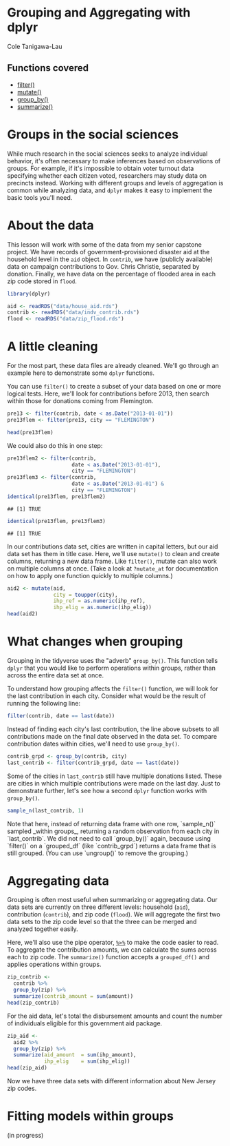 # Grouping and Aggregating with dplyr
Cole Tanigawa-Lau  



## Functions covered

  + [filter()](https://www.rdocumentation.org/packages/dplyr/versions/0.7.3/topics/filter)
  + [mutate()](https://www.rdocumentation.org/packages/dplyr/versions/0.7.3/topics/mutate)
  + [group_by()](https://www.rdocumentation.org/packages/dplyr/versions/0.7.3/topics/group_by)
  + [summarize()](https://www.rdocumentation.org/packages/dplyr/versions/0.7.3/topics/summarise)

# Groups in the social sciences
While much research in the social sciences seeks to analyze individual behavior, it's often necessary to make inferences based on observations of groups. For example, if it's impossible to obtain voter turnout data specifying whether each citizen voted, researchers may study data on precincts instead. Working with different groups and levels of aggregation is common while analyzing data, and `dplyr` makes it easy to implement the basic tools you'll need.


# About the data
This lesson will work with some of the data from my senior capstone project. We have records of government-provisioned disaster aid at the household level in the `aid` object. In `contrib`, we have (publicly available) data on campaign contributions to Gov. Chris Christie, separated by donation. Finally, we have data on the percentage of flooded area in each zip code stored in `flood`.

```r
library(dplyr)

aid <- readRDS("data/house_aid.rds")
contrib <- readRDS("data/indv_contrib.rds")
flood <- readRDS("data/zip_flood.rds")
```

# A little cleaning
For the most part, these data files are already cleaned. We'll go through an example here to demonstrate some `dplyr` functions.
 <!-- (or [tibble](http://tibble.tidyverse.org)) -->
You can use `filter()` to create a subset of your data based on one or more logical tests. Here, we'll look for contributions before 2013, then search within those for donations coming from Flemington.

```r
pre13 <- filter(contrib, date < as.Date("2013-01-01"))
pre13flem <- filter(pre13, city == "FLEMINGTON")

head(pre13flem)
```

<div data-pagedtable="false">
  <script data-pagedtable-source type="application/json">
{"columns":[{"label":["id"],"name":[1],"type":["int"],"align":["right"]},{"label":["name"],"name":[2],"type":["fctr"],"align":["left"]},{"label":["amount"],"name":[3],"type":["dbl"],"align":["right"]},{"label":["date"],"name":[4],"type":["date"],"align":["right"]},{"label":["city"],"name":[5],"type":["fctr"],"align":["left"]},{"label":["zip"],"name":[6],"type":["chr"],"align":["left"]}],"data":[{"1":"5861012","2":"HAMILTON, WALTER","3":"3400","4":"2009-02-27","5":"FLEMINGTON","6":"08822"},{"1":"4002170","2":"KARROW, MARCIA A","3":"2400","4":"2009-09-21","5":"FLEMINGTON","6":"08822"},{"1":"7234182","2":"CONNOR, SCOTT C","3":"2000","4":"2009-09-07","5":"FLEMINGTON","6":"08822"},{"1":"7234401","2":"FACCHINA, ROBERT","3":"1000","4":"2009-09-22","5":"FLEMINGTON","6":"08822"},{"1":"4002170","2":"KARROW, MARCIA A","3":"1000","4":"2009-07-14","5":"FLEMINGTON","6":"08822"},{"1":"7234545","2":"MAZZAGETTI, DOMINICK","3":"500","4":"2009-10-05","5":"FLEMINGTON","6":"08822"}],"options":{"columns":{"min":{},"max":[10]},"rows":{"min":[10],"max":[10]},"pages":{}}}
  </script>
</div>
We could also do this in one step:

```r
pre13flem2 <- filter(contrib, 
                     date < as.Date("2013-01-01"),
                     city == "FLEMINGTON")
pre13flem3 <- filter(contrib, 
                     date < as.Date("2013-01-01") &
                     city == "FLEMINGTON")
identical(pre13flem, pre13flem2)
```

```
## [1] TRUE
```

```r
identical(pre13flem, pre13flem3)
```

```
## [1] TRUE
```

In our contributions data set, cities are written in capital letters, but our aid data set has them in title case. Here, we'll use `mutate()` to clean and create columns, returning a new data frame. Like `filter()`, mutate can also work on multiple columns at once. (Take a look at `?mutate_at` for documentation on how to apply one function quickly to multiple columns.)


```r
aid2 <- mutate(aid,
               city = toupper(city),
               ihp_ref = as.numeric(ihp_ref),
               ihp_elig = as.numeric(ihp_elig))
head(aid2)
```

<div data-pagedtable="false">
  <script data-pagedtable-source type="application/json">
{"columns":[{"label":["state_id"],"name":[1],"type":["chr"],"align":["left"]},{"label":["city"],"name":[2],"type":["chr"],"align":["left"]},{"label":["county"],"name":[3],"type":["chr"],"align":["left"]},{"label":["zip"],"name":[4],"type":["chr"],"align":["left"]},{"label":["ihp_ref"],"name":[5],"type":["dbl"],"align":["right"]},{"label":["ihp_elig"],"name":[6],"type":["dbl"],"align":["right"]},{"label":["ihp_amount"],"name":[7],"type":["dbl"],"align":["right"]}],"data":[{"1":"NJ","2":"ATLANTIC","3":"ABSECON","4":"08201","5":"2","6":"1","7":"0.0"},{"1":"NJ","2":"ATLANTIC","3":"ABSECON","4":"08201","5":"2","6":"1","7":"0.0"},{"1":"NJ","2":"ATLANTIC","3":"ABSECON","4":"08201","5":"2","6":"2","7":"12514.3"},{"1":"NJ","2":"ATLANTIC","3":"ABSECON","4":"08201","5":"2","6":"1","7":"0.0"},{"1":"NJ","2":"ATLANTIC","3":"ABSECON","4":"08201","5":"2","6":"1","7":"0.0"},{"1":"NJ","2":"ATLANTIC","3":"ABSECON","4":"08201","5":"1","6":"1","7":"0.0"}],"options":{"columns":{"min":{},"max":[10]},"rows":{"min":[10],"max":[10]},"pages":{}}}
  </script>
</div>

# What changes when grouping
Grouping in the tidyverse uses the "adverb" `group_by()`. This function tells `dplyr` that you would like to perform operations within groups, rather than across the entire data set at once. 

To understand how grouping affects the `filter()` function, we will look for the last contribution in each city. Consider what would be the result of running the following line:

```r
filter(contrib, date == last(date))
```
Instead of finding each city's last contribution, the line above subsets to all contributions made on the final date observed in the data set. To compare contribution dates within cities, we'll need to use `group_by()`.

```r
contrib_grpd <- group_by(contrib, city)
last_contrib <- filter(contrib_grpd, date == last(date))
```
Some of the cities in `last_contrib` still have multiple donations listed. These are cities in which multiple contributions were made on the last day. Just to demonstrate further, let's see how a second `dplyr` function works with `group_by()`.


```r
sample_n(last_contrib, 1)
```

<div data-pagedtable="false">
  <script data-pagedtable-source type="application/json">
{"columns":[{"label":["id"],"name":[1],"type":["int"],"align":["right"]},{"label":["name"],"name":[2],"type":["fctr"],"align":["left"]},{"label":["amount"],"name":[3],"type":["dbl"],"align":["right"]},{"label":["date"],"name":[4],"type":["date"],"align":["right"]},{"label":["city"],"name":[5],"type":["fctr"],"align":["left"]},{"label":["zip"],"name":[6],"type":["chr"],"align":["left"]}],"data":[{"1":"15932902","2":"SALEMI, GIANCARLO","3":"3000.00","4":"2013-06-27","5":"ABERDEEN","6":"07747"},{"1":"13578941","2":"FIORE, KAY B","3":"35.00","4":"2013-07-31","5":"ABSECON","6":"08201"},{"1":"4025808","2":"MALLETT JR, RUSSELL B","3":"50.00","4":"2009-09-17","5":"ALLAMUCHY","6":"07820"},{"1":"15044714","2":"PASCH, DAVID","3":"25.00","4":"2013-10-16","5":"ALLENDALE","6":"07401"},{"1":"7233573","2":"DENGROVE, ROBERT S","3":"150.00","4":"2009-09-01","5":"ALLENHURST","6":"07711"},{"1":"13579450","2":"DEMAURO, NICHOLAS P","3":"300.00","4":"2013-08-09","5":"ALLENTOWN","6":"08501"},{"1":"4000078","2":"WESHNAK, BARRY","3":"300.00","4":"2009-09-16","5":"ALLENWOOD","6":"08720"},{"1":"4435616","2":"CONWAY III, GEORGE T","3":"50.00","4":"2013-03-28","5":"ALPINE","6":"07620"},{"1":"13578912","2":"RITTIE, JASON","3":"250.00","4":"2013-07-30","5":"ANDOVER","6":"07821"},{"1":"4039714","2":"MILITA, MARTIN","3":"1000.00","4":"2013-06-03","5":"ANNANDALE","6":"08801"},{"1":"15256121","2":"VISCIONE, ALBERT C","3":"20.00","4":"2013-11-08","5":"ASBURY","6":"08802"},{"1":"15256001","2":"HARRISON, RUTHANNE","3":"50.00","4":"2013-11-05","5":"ASBURY PARK","6":"07712"},{"1":"13514104","2":"REGIS, JON","3":"500.00","4":"2013-06-03","5":"ATLANTIC CITY","6":"08401"},{"1":"4035755","2":"VENDITTI, ANTHONY","3":"1000.00","4":"2013-07-09","5":"ATLANTIC HIGHLANDS","6":"07716"},{"1":"185924","2":"TAYLOR, ERIC","3":"100.00","4":"2009-08-05","5":"AUDUBON","6":"08106"},{"1":"4951803","2":"CELLUCCI, JOHN R","3":"250.00","4":"2013-03-04","5":"AVALON","6":"08202"},{"1":"7235215","2":"PATEL, JIGAR J","3":"250.00","4":"2009-09-23","5":"AVENEL","6":"07001"},{"1":"2027617","2":"STRATTON, WILLIAM","3":"1000.00","4":"2013-01-15","5":"AVON BY THE SEA","6":"07717"},{"1":"3762990","2":"GOWEN, WILLIAM","3":"5.00","4":"2013-06-17","5":"BARNEGAT","6":"08005"},{"1":"13579255","2":"WORKMAN, LESLIE","3":"25.00","4":"2013-08-29","5":"BASKING RIDGE","6":"07920"},{"1":"4006950","2":"SHIVERS, MITCHELL","3":"500.00","4":"2013-11-05","5":"BAY HEAD","6":"08742"},{"1":"15256036","2":"HOSSAIN, MIR","3":"5.00","4":"2013-11-15","5":"BAYONNE","6":"07002"},{"1":"13512303","2":"HESS SR, ERIC W","3":"5.00","4":"2012-12-19","5":"BAYVILLE","6":"08721"},{"1":"7233742","2":"ARMELLINO, MICHAEL R","3":"3800.00","4":"2013-05-02","5":"BEACH HAVEN","6":"08008"},{"1":"7234621","2":"MANCINI, JOSEPH H","3":"3400.00","4":"2009-09-22","5":"BEACH HAVEN TERRACE","6":"08008"},{"1":"15044717","2":"TROUT, JOANNE","3":"50.00","4":"2013-10-16","5":"BEDMINSTER","6":"07921"},{"1":"13579471","2":"GOSS, MICHAEL T","3":"50.00","4":"2013-08-19","5":"BELFORD","6":"07718"},{"1":"13578772","2":"EGNER, WILLIAM","3":"100.00","4":"2013-07-25","5":"BELLE MEAD","6":"08502"},{"1":"13513879","2":"PARRILLO, MICHAEL A","3":"10.00","4":"2013-05-09","5":"BELLEVILLE","6":"07109"},{"1":"2459383","2":"HENSLEY, JOHN","3":"50.00","4":"2013-07-24","5":"BELMAR","6":"07719"},{"1":"7209573","2":"NAPOLITANI, LAUREL","3":"100.00","4":"2009-03-16","5":"BELVIDERE","6":"07823"},{"1":"7233677","2":"KELLOGG, CHARLES K","3":"3400.00","4":"2009-09-16","5":"BEMINSTER","6":"07921"},{"1":"1076137","2":"ROCHE, JOHN","3":"3.00","4":"2013-02-12","5":"BERGENFIELD","6":"07621"},{"1":"13512295","2":"BUTTELMANN, HENRY","3":"1.00","4":"2013-02-05","5":"BERKELEY HEIGHTS","6":"07922"},{"1":"7210161","2":"ARRINGTON, CLAUDIO E","3":"50.00","4":"2013-05-16","5":"BERLIN","6":"08009"},{"1":"4002838","2":"WEST, ANN W","3":"500.00","4":"2013-04-18","5":"BERNARDSVILLE","6":"07924"},{"1":"939128","2":"KELLY, THOMAS A","3":"20.00","4":"2013-05-06","5":"BLAIRSTOWN","6":"07825"},{"1":"7234789","2":"GABURO JR, ALFRED J","3":"3800.00","4":"2013-07-09","5":"BLAWENBURG","6":"08504"},{"1":"13579486","2":"NIOSI, PHIL","3":"50.00","4":"2013-08-23","5":"BLOOMFIELD","6":"07003"},{"1":"7234527","2":"DUHAIME, DEBRA L","3":"50.00","4":"2009-08-21","5":"BLOOMINGDALE","6":"07403"},{"1":"7210135","2":"CONROY, ELIZABETH A","3":"250.00","4":"2009-03-04","5":"BLOOMSBURY","6":"08804"},{"1":"3989196","2":"FEDE, ANDREW T","3":"55.00","4":"2009-07-20","5":"BOGOTA","6":"07603"},{"1":"13579476","2":"HELFER, CASSANDRA B","3":"50.00","4":"2013-08-17","5":"BOONTON","6":"07005"},{"1":"4012401","2":"KIDA, KENNETH E","3":"350.00","4":"2009-07-09","5":"BOONTON TOWNSHIP","6":"07005"},{"1":"15256060","2":"CUBELLI MD, KENNETH","3":"380.00","4":"2013-11-13","5":"BOONTON TWP","6":"07005"},{"1":"13579119","2":"BUCKOUSIS, JOHN E","3":"20.00","4":"2013-09-06","5":"BORDENTOWN","6":"08505"},{"1":"7233006","2":"BURKE, LISA A","3":"150.00","4":"2009-09-01","5":"BOUND BROOK","6":"08805"},{"1":"3995534","2":"MICHALIK, JOSEPH A","3":"100.00","4":"2013-08-27","5":"BRADLEY BEACH","6":"07720"},{"1":"3570082","2":"DWYER, JIM","3":"35.00","4":"2013-09-18","5":"BRANCHBURG","6":"08876"},{"1":"6385028","2":"FOUNTAIN, LINDA E","3":"500.00","4":"2009-10-02","5":"BRANCHVILLE","6":"07826"},{"1":"3991589","2":"NOWAK, KATHLEEN","3":"10.00","4":"2013-10-08","5":"BRICK","6":"08724"},{"1":"3983920","2":"SEABROOK, JAMES M","3":"2000.00","4":"2013-01-17","5":"BRIDGETON","6":"08302"},{"1":"2413713","2":"RYAN, ROBERT S","3":"20.00","4":"2013-03-01","5":"BRIDGEWATER","6":"08807"},{"1":"13578855","2":"ANDRIEU, KATHIE","3":"50.00","4":"2013-07-23","5":"BRIELLE","6":"08730"},{"1":"7235103","2":"AGASAR, RONALD J","3":"10.00","4":"2013-05-22","5":"BRIGANTINE","6":"08203"},{"1":"7233495","2":"FAIRCHILD, SAMUEL","3":"35.00","4":"2013-04-03","5":"BROOKSIDE","6":"07926"},{"1":"15256120","2":"JACKSON, ERNEST J","3":"25.00","4":"2013-11-08","5":"BROWNS MILLS","6":"08015"},{"1":"3992475","2":"CARUSO, VINCENT F","3":"100.00","4":"2013-06-30","5":"BUDD LAKE","6":"07828"},{"1":"3976022","2":"BAKER, ROSALIE M","3":"100.00","4":"2013-01-17","5":"BUENA","6":"08310"},{"1":"738727","2":"HAINES, ROBERT","3":"100.00","4":"2013-09-26","5":"BURLINGTON","6":"08016"},{"1":"15256045","2":"WALZER, MEGAN","3":"50.00","4":"2013-11-15","5":"BUTLER","6":"07405"},{"1":"13578919","2":"BUTLER, DEBORAH W","3":"82.00","4":"2013-07-30","5":"BYRAM TOWNSHIP","6":"07821"},{"1":"13578849","2":"EIBEN, SUSAN A","3":"50.00","4":"2013-08-31","5":"CALDWELL","6":"07006"},{"1":"1839682","2":"YUEN, PAUL","3":"100.00","4":"2013-07-09","5":"CALIFON","6":"07830"},{"1":"13512747","2":"MOTZ, MARGARET","3":"15.00","4":"2013-04-17","5":"CAPE MAY","6":"08204"},{"1":"3989328","2":"FOSTER, EDWARD G","3":"25.00","4":"2013-05-06","5":"CAPE MAY COURT HOUSE","6":"08210"},{"1":"6057555","2":"MCANDREWS, MARY E","3":"1000.00","4":"2009-09-03","5":"CAPE MAY POINT","6":"08212"},{"1":"4023211","2":"HAFT, LINDA L","3":"5.00","4":"2013-03-18","5":"CARLSTADT","6":"07072"},{"1":"13512305","2":"DTHIEU, THUONG","3":"50.00","4":"2012-12-31","5":"CARTERET","6":"07008"},{"1":"3992748","2":"CUNNIFF, ELLEN D","3":"200.00","4":"2013-01-25","5":"CEDAR GROVE","6":"07009"},{"1":"1084722","2":"GALLAGHER, THOMAS M","3":"3800.00","4":"2013-05-30","5":"CEDAR KNOLLS","6":"07927"},{"1":"13578845","2":"STROBEL, AMELIA A","3":"25.00","4":"2013-07-24","5":"CHATHAM","6":"07928"},{"1":"4024200","2":"MARAZITI JR, JOSEPH J","3":"500.00","4":"2009-04-03","5":"CHATHAM TWP","6":"07928"},{"1":"230098","2":"HUNTER, WILLIAM","3":"5.00","4":"2013-04-11","5":"CHERRY HILL","6":"08002"},{"1":"2283654","2":"MCCORMICK, WILLIAM D","3":"25.00","4":"2013-07-11","5":"CHESTER","6":"07930"},{"1":"15932900","2":"MARAZZO, JO LEILI","3":"1000.00","4":"2013-06-28","5":"CHESTERFIELD","6":"08515"},{"1":"13512758","2":"KAUFFMANN, DEANNA W","3":"10.00","4":"2013-04-29","5":"CINNAMINSON","6":"08077"},{"1":"1014272","2":"DESIMONE, JOHN","3":"10.00","4":"2013-04-11","5":"CLARK","6":"07066"},{"1":"3118740","2":"NAPOLITANO, JOSEPH","3":"500.00","4":"2009-06-24","5":"CLARKSBURG","6":"08510"},{"1":"41024","2":"SNYDER, LINDA","3":"50.00","4":"2009-09-01","5":"CLAYTON","6":"08312"},{"1":"105653","2":"NICHOLSON, JOHN","3":"35.00","4":"2013-09-06","5":"CLEMENTON","6":"08021"},{"1":"413590","2":"MITCHELL, JOHN D","3":"55.00","4":"2013-03-20","5":"CLIFFSIDE PARK","6":"07010"},{"1":"1970726","2":"HAHN, MICHAEL J","3":"2.00","4":"2013-03-18","5":"CLIFTON","6":"07012"},{"1":"13579162","2":"DELACRUZ, MARGARET","3":"50.00","4":"2013-09-05","5":"CLINTON","6":"08809"},{"1":"13579305","2":"KIRSCHNER, DAVID SETH","3":"100.00","4":"2013-09-18","5":"CLOSTER","6":"07624"},{"1":"6445","2":"KELLY, THOMAS","3":"100.00","4":"2013-10-24","5":"COLLINGSWOOD","6":"08108"},{"1":"2299490","2":"GROSS, STEPHEN A","3":"299.00","4":"2009-09-17","5":"COLOGNE","6":"08213"},{"1":"631336","2":"GRAVINO, RONALD","3":"100.00","4":"2013-06-06","5":"COLONIA","6":"07067"},{"1":"58140","2":"HALL, MARK","3":"300.00","4":"2013-04-30","5":"COLTS NECK","6":"07722"},{"1":"7209575","2":"COLLINS, CAROLYN J","3":"50.00","4":"2009-06-30","5":"COLUMBIA","6":"07832"},{"1":"15256086","2":"JENNINGS, WILLIAM S","3":"50.00","4":"2013-11-01","5":"COLUMBUS","6":"08022"},{"1":"7209571","2":"TUSINAC, MICHAEL T","3":"100.00","4":"2009-02-04","5":"CONVENT STATION","6":"07961"},{"1":"7210044","2":"HAAS, CARLI C","3":"100.00","4":"2009-02-06","5":"COOKSTOWN","6":"08511"},{"1":"13512871","2":"LOFGREN, ERIC P","3":"1000.00","4":"2013-03-18","5":"CRANBURY","6":"08512"},{"1":"8360008","2":"VAN SCHOICK, MARGARET","3":"1.00","4":"2013-05-15","5":"CRANFORD","6":"07016"},{"1":"7233401","2":"GOLDENBERG, PAUL G","3":"3000.00","4":"2012-12-26","5":"CREAM RIDGE","6":"08514"},{"1":"15044715","2":"FERRY, DAN","3":"25.00","4":"2013-10-16","5":"CRESSKILL","6":"07626"},{"1":"4010630","2":"WHITESELL, THOMAS R","3":"1000.00","4":"2013-03-04","5":"DELRAN","6":"08075"},{"1":"2428867","2":"CARDINALE, GERALD","3":"1000.00","4":"2012-12-28","5":"DEMAREST","6":"07627"},{"1":"12528772","2":"DEMITRACK, GEORGE","3":"40.00","4":"2013-07-10","5":"DENVILLE","6":"07834"},{"1":"15256041","2":"BRANDES, RAYMOND","3":"150.00","4":"2013-11-15","5":"DOVER","6":"07801"},{"1":"13579102","2":"SANTOS, JULIAN F","3":"100.00","4":"2013-07-16","5":"DUMONT","6":"07628"},{"1":"7296311","2":"TOROK, PAUL W","3":"25.00","4":"2013-04-17","5":"DUNELLEN","6":"08812"},{"1":"15256030","2":"VANLIEW, JOHN","3":"25.00","4":"2013-11-15","5":"EAST BRUNSWICK","6":"08816"},{"1":"10053678","2":"CASALASPI, JOHN","3":"1.00","4":"2013-03-11","5":"EAST HANOVER","6":"07936"},{"1":"3992936","2":"DENECKE, DONALD A","3":"20.00","4":"2013-07-11","5":"EAST ORANGE","6":"07017"},{"1":"13579171","2":"DOUGLAS, JANICE T","3":"100.00","4":"2013-08-30","5":"EAST RUTHERFORD","6":"07073"},{"1":"13579293","2":"LUSTENBERG, ANNA","3":"200.00","4":"2013-09-06","5":"EAST WINDSOR","6":"08512"},{"1":"15044732","2":"PALEZUELA, EDWIN","3":"15.00","4":"2013-10-16","5":"EATONTOWN","6":"07724"},{"1":"13579268","2":"CALANTONE, MICHAEL","3":"50.00","4":"2013-09-06","5":"EDGEWATER","6":"07020"},{"1":"13579064","2":"COLLETTI, JEAN B","3":"10.00","4":"2013-07-10","5":"EDGEWATER PARK","6":"08010"},{"1":"13512830","2":"ANGRISANI, AUDREY","3":"10.00","4":"2013-02-21","5":"EDISON","6":"08820"},{"1":"7233469","2":"LANGKAU, UTE","3":"50.00","4":"2009-09-26","5":"EGG HARBOR TOWNSHIP","6":"08234"},{"1":"13578923","2":"TRAA, RICHARD L","3":"1000.00","4":"2013-07-30","5":"EGG HARBOR TWP","6":"08234"},{"1":"3992281","2":"CHIARELLO, ROBERT V","3":"500.00","4":"2013-02-11","5":"ELIZABETH","6":"07208"},{"1":"13512748","2":"PISANO, FRANK J","3":"5.00","4":"2013-10-14","5":"ELMWOOD PARK","6":"07407"},{"1":"13579050","2":"GLENNON, MICHAEL T","3":"250.00","4":"2013-07-09","5":"EMERSON","6":"07630"},{"1":"13487604","2":"VAN ALSTYNE JOHNSON, JOAN","3":"100.00","4":"2013-09-09","5":"ENGLEWOOD","6":"07631"},{"1":"7235516","2":"ROSENBERG, MICHAEL E","3":"200.00","4":"2013-05-08","5":"ENGLEWOOD CLIFFS","6":"07632"},{"1":"343460","2":"ANDERSON, RUSSELL","3":"100.00","4":"2013-05-08","5":"ENGLISHTOWN","6":"07726"},{"1":"13512369","2":"SCHAEDEL, GARY","3":"500.00","4":"2012-12-19","5":"ESSEX FELLS","6":"07021"},{"1":"13579518","2":"JELLEY, MICHAEL","3":"50.00","4":"2013-08-13","5":"EWING","6":"08638"},{"1":"4212770","2":"ROSE, ROBERT R","3":"35.00","4":"2013-05-06","5":"FAIR HAVEN","6":"07704"},{"1":"13578808","2":"PERLOV, DAN","3":"20.00","4":"2013-07-29","5":"FAIR LAWN","6":"07410"},{"1":"15044725","2":"FAUGHNAN, CHRISTIAN","3":"35.00","4":"2013-10-16","5":"FAIRFIELD","6":"07004"},{"1":"6392633","2":"REMPEL, ANNE T","3":"55.00","4":"2009-07-24","5":"FAIRLAWN","6":"07410"},{"1":"13579055","2":"PASCALE JR, RUSSELL","3":"250.00","4":"2013-07-09","5":"FAIRVIEW","6":"07022"},{"1":"3995485","2":"MENZER, MARION","3":"5.00","4":"2013-03-18","5":"FANWOOD","6":"07023"},{"1":"7235023","2":"PRATHER, EVELYN S","3":"50.00","4":"2013-02-27","5":"FAR HILLS","6":"07931"},{"1":"4024742","2":"JOYCE, LILLIAN","3":"1.00","4":"2013-05-22","5":"FARMINGDALE","6":"07727"},{"1":"13512970","2":"BENKENDORF, WILLIAM C","3":"500.00","4":"2013-04-03","5":"FLANDERS","6":"07836"},{"1":"13579512","2":"KLEINER, MARY A","3":"25.00","4":"2013-08-22","5":"FLEMINGTON","6":"08822"},{"1":"66482","2":"OSTRANDER, PAUL","3":"100.00","4":"2013-04-09","5":"FLORENCE","6":"08518"},{"1":"4609475","2":"REINHARD, MARJORIE","3":"50.00","4":"2013-07-10","5":"FLORHAM PARK","6":"07932"},{"1":"290788","2":"BURKE, RICHARD T","3":"1.00","4":"2012-12-21","5":"FORDS","6":"08863"},{"1":"1249596","2":"ANDERSON, GLADYS","3":"1.00","4":"2013-03-18","5":"FORKED RIVER","6":"08731"},{"1":"7610328","2":"HAWTHORNE, JOSEPHINE","3":"10.00","4":"2013-08-09","5":"FORT LEE","6":"07024"},{"1":"6385294","2":"OROHO, RITA H","3":"150.00","4":"2013-02-13","5":"FRANKLIN","6":"07416"},{"1":"7210089","2":"CONWAY, ARTHUR W","3":"75.00","4":"2013-02-13","5":"FRANKLIN LAKES","6":"07417"},{"1":"107350","2":"LYONS, MICHAEL","3":"175.00","4":"2013-05-22","5":"FRANKLIN PARK","6":"08823"},{"1":"7296348","2":"SIMMONS, JULIUS E","3":"10.00","4":"2009-10-27","5":"FRANKLINVILLE","6":"08322"},{"1":"13512817","2":"ROMANDETTI, JOSEPH","3":"20.00","4":"2013-02-12","5":"FREEHOLD","6":"07728"},{"1":"7234948","2":"LAVOIE, RANDY","3":"25.00","4":"2013-04-26","5":"FRENCHTOWN","6":"08825"},{"1":"13513136","2":"ALBANESE, LISA","3":"450.00","4":"2013-03-15","5":"GALLOWAY","6":"08205"},{"1":"7233782","2":"YASENCHOCK, RONALD A","3":"5.00","4":"2009-08-14","5":"GARFIELD","6":"07026"},{"1":"13514132","2":"ZIEGLER, FRANK W","3":"1000.00","4":"2013-06-05","5":"GIBBSBORO","6":"08026"},{"1":"15044697","2":"DASCANIO, LUIGI","3":"50.00","4":"2013-10-08","5":"GILLETTE","6":"07933"},{"1":"4216174","2":"SLATTERY JR, MICHAEL","3":"1000.00","4":"2013-06-11","5":"GLADSTONE","6":"07934"},{"1":"13579275","2":"KING SAMMONS, CAROLYN","3":"35.00","4":"2013-09-18","5":"GLASSBORO","6":"08028"},{"1":"13579218","2":"FRASSETTO, TERRY R","3":"3800.00","4":"2013-08-27","5":"GLEN GARDNER","6":"08826"},{"1":"15932876","2":"PREBLICK, RAYMOND","3":"500.00","4":"2013-06-30","5":"GLEN RIDGE","6":"07028"},{"1":"15256078","2":"MONK, IAN","3":"100.00","4":"2013-10-24","5":"GLEN ROCK","6":"07452"},{"1":"7210102","2":"WILT, JEFFREY R","3":"100.00","4":"2009-02-28","5":"GLENWOOD","6":"07418"},{"1":"7234324","2":"BAROME, CHRIS","3":"100.00","4":"2009-09-11","5":"GOSHEN","6":"08218"},{"1":"4000283","2":"WALSH, PATRICIA L","3":"1000.00","4":"2013-04-01","5":"GREEN BROOK","6":"08812"},{"1":"13513600","2":"BETLOW, NICHOLAS J","3":"450.00","4":"2013-02-14","5":"GREEN VILLAGE","6":"07935"},{"1":"499323","2":"BURNS, JOSEPH","3":"10.00","4":"2013-04-03","5":"HACKENSACK","6":"07601"},{"1":"13579191","2":"HAPKE, CHRISTINE M","3":"5.00","4":"2013-09-12","5":"HACKETTSTOWN","6":"07840"},{"1":"7235007","2":"SMITH, ERNEST B","3":"100.00","4":"2013-05-14","5":"HADDON HEIGHTS","6":"08035"},{"1":"7209327","2":"SHUSTED JR, THOMAS J","3":"1000.00","4":"2012-12-31","5":"HADDON TOWNSHIP","6":"08108"},{"1":"13579326","2":"GARRA MD, JOHN S","3":"100.00","4":"2013-09-25","5":"HADDONFIELD","6":"08033"},{"1":"7296440","2":"BURK, JOHN P","3":"100.00","4":"2009-10-30","5":"HAINESPORT","6":"08036"},{"1":"3547200","2":"BAER, STEPHANIE","3":"1.00","4":"2013-07-08","5":"HALEDON","6":"07508"},{"1":"7234891","2":"BRACKEN, B JANE","3":"50.00","4":"2009-10-02","5":"HAMBURG","6":"07419"},{"1":"286358","2":"TAYLOR, MARY LOU","3":"50.00","4":"2013-10-24","5":"HAMILTON","6":"08610"},{"1":"13578782","2":"AIDUKAS, NANCY","3":"50.00","4":"2013-07-24","5":"HAMILTON SQ","6":"08690"},{"1":"5747972","2":"GOODWIN, THOMAS G","3":"1000.00","4":"2012-12-31","5":"HAMILTON SQUARE","6":"08690"},{"1":"2889461","2":"FRASER, KATHLEEN","3":"25.00","4":"2013-11-13","5":"HAMMONTON","6":"08037"},{"1":"7209560","2":"FINKE, ROBERT L","3":"100.00","4":"2009-03-16","5":"HAMPTON","6":"08827"},{"1":"3985116","2":"LUCHKIW, MICHAEL G","3":"300.00","4":"2013-07-18","5":"HARRINGTON PARK","6":"07640"},{"1":"15932809","2":"QUINONES, VINCENT J","3":"1000.00","4":"2013-06-30","5":"HARRISON","6":"07029"},{"1":"7234928","2":"MONACO, ROBERT R","3":"50.00","4":"2013-05-28","5":"HARVEY CEDARS","6":"08008"},{"1":"7234025","2":"HECK, ROSE M","3":"5.00","4":"2013-04-18","5":"HASBROUCK HEIGHTS","6":"07604"},{"1":"15932618","2":"LAUZON, H D","3":"3800.00","4":"2013-06-28","5":"HAWORTH","6":"07641"},{"1":"1050378","2":"GOLDBERG, RICHARD S","3":"250.00","4":"2013-03-14","5":"HAWTHORNE","6":"07506"},{"1":"13579335","2":"HSU, CHENG T","3":"30.00","4":"2013-10-02","5":"HAZLET","6":"07730"},{"1":"7210913","2":"SCEUSI, LOUIS S","3":"500.00","4":"2009-08-19","5":"HIBERNIA","6":"07842"},{"1":"7234921","2":"COLUMBRO, FERNANDO","3":"100.00","4":"2009-07-31","5":"HIGH BRIDGE","6":"08829"},{"1":"15255999","2":"SHIU, SAM","3":"50.00","4":"2013-11-05","5":"HIGHLAND PARK","6":"08904"},{"1":"7235649","2":"CARTER, JACQUELINE A","3":"100.00","4":"2009-10-06","5":"HIGHLANDS","6":"07732"},{"1":"15044691","2":"STULTS, CHARLES S","3":"100.00","4":"2013-10-07","5":"HIGHTSTOWN","6":"08520"},{"1":"15044721","2":"ARCURI, SHARI A","3":"15.00","4":"2013-10-16","5":"HILLSBOROUGH","6":"08844"},{"1":"15044748","2":"DEJOSEPH, JONATHAN","3":"275.00","4":"2013-10-08","5":"HILLSDALE","6":"07642"},{"1":"15255994","2":"TAPARI, JUAN","3":"5.00","4":"2013-11-05","5":"HILLSIDE","6":"07205"},{"1":"13512298","2":"KUMMER SR, ROBERT W","3":"1.00","4":"2012-12-18","5":"HO HO KUS","6":"07423"},{"1":"7233046","2":"KOVACS, JOHN M","3":"25.00","4":"2013-04-15","5":"HOBOKEN","6":"07030"},{"1":"3813668","2":"HARRIS, MARY E","3":"15.00","4":"2013-05-23","5":"HOLMDEL","6":"07733"},{"1":"6385103","2":"PETILLO, SYLVIA L","3":"25.00","4":"2009-10-02","5":"HOPATCONG","6":"07843"},{"1":"13579247","2":"GIORDANO JR, WILLIAM P","3":"20.00","4":"2013-08-31","5":"HOPEWELL","6":"08525"},{"1":"13512828","2":"ELIASON, HARRY C","3":"5.00","4":"2013-04-24","5":"HOWELL","6":"07731"},{"1":"13513954","2":"BILLYARD, DOLORES","3":"500.00","4":"2013-06-30","5":"INTERLAKEN","6":"07712"},{"1":"7234458","2":"BIER, JOSEPH","3":"500.00","4":"2009-06-30","5":"IRVINGTON","6":"07111"},{"1":"601847","2":"PATEL, ALPESH","3":"1000.00","4":"2013-05-02","5":"ISELIN","6":"08830"},{"1":"13579038","2":"DEL VENTO, DIANE L","3":"100.00","4":"2013-07-08","5":"ISLAND HEIGHTS","6":"08732"},{"1":"2578478","2":"HOGAN, JOHN P","3":"10.00","4":"2013-03-18","5":"JACKSON","6":"08527"},{"1":"13513887","2":"HOLLOMAN, SCOTT","3":"1.00","4":"2013-05-10","5":"JERSEY CITY","6":"07305"},{"1":"7209984","2":"ARGUINZONI, SAMUEL","3":"35.00","4":"2013-01-16","5":"KEANSBURG","6":"07734"},{"1":"13512824","2":"DZIEREWIANKO, STELLA","3":"2.00","4":"2013-02-12","5":"KEARNY","6":"07032"},{"1":"3467046","2":"MORELLI, FRANK A","3":"175.00","4":"2013-02-20","5":"KENDALL PARK","6":"08824"},{"1":"13579488","2":"LOFORTE, RICHARD","3":"50.00","4":"2013-08-23","5":"KENILWORTH","6":"07033"},{"1":"7235618","2":"SILCOX, LINDA S","3":"100.00","4":"2009-10-07","5":"KENVIL","6":"07847"},{"1":"13514054","2":"PATEL, PRITI N PANDYA","3":"1000.00","4":"2013-05-30","5":"KEYPORT","6":"07735"},{"1":"7234190","2":"GIANTONIO, CLIFFORD J","3":"5.00","4":"2013-04-03","5":"KINNELON","6":"07405"},{"1":"2429247","2":"AYERS, BARBARA","3":"25.00","4":"2013-02-27","5":"LAFAYETTE","6":"07848"},{"1":"664421","2":"GOSS, JOSEPH","3":"35.00","4":"2013-04-03","5":"LAKE HIAWATHA","6":"07034"},{"1":"13579004","2":"CASTRO, SEVERO B","3":"25.00","4":"2013-07-09","5":"LAKE HOPATCONG","6":"07849"},{"1":"13512729","2":"WINKLER, MANASSE","3":"1.00","4":"2013-03-14","5":"LAKEWOOD","6":"08701"},{"1":"2806497","2":"DUGGAN, TIMOTHY P","3":"250.00","4":"2013-08-08","5":"LAMBERTVILLE","6":"08530"},{"1":"3991338","2":"NEMETH, LASZLO","3":"25.00","4":"2013-10-18","5":"LANDING","6":"07850"},{"1":"7233847","2":"BLASCZAK, JOSEPHINE M","3":"1000.00","4":"2009-09-25","5":"LANOKA HARBOR","6":"08734"},{"1":"13579535","2":"FIACCO JR, MICHAEL","3":"5.00","4":"2013-08-15","5":"LAUREL SPRINGS","6":"08021"},{"1":"7235661","2":"FLORIMONT, BARBARA L","3":"35.00","4":"2013-04-15","5":"LAVALLETTE","6":"08735"},{"1":"2110255","2":"MEAGHER, THOMAS","3":"500.00","4":"2013-06-30","5":"LAWRENCE","6":"08648"},{"1":"13579337","2":"ETHINGTON, JENNIFER","3":"50.00","4":"2013-08-13","5":"LAWRENCEVILLE","6":"08648"},{"1":"7209589","2":"LEWIS, SHAROL A","3":"50.00","4":"2013-03-05","5":"LEBANON","6":"08833"},{"1":"7210048","2":"BURD, CATHY","3":"100.00","4":"2009-02-06","5":"LEDGEWOOD","6":"07852"},{"1":"7234346","2":"NELSEN, GAIL F","3":"300.00","4":"2009-09-21","5":"LEONARDO","6":"07737"},{"1":"13512674","2":"LOBO, MARION","3":"3800.00","4":"2012-12-24","5":"LEONIA","6":"07605"},{"1":"7209669","2":"CAPPETTA, ANGELO F","3":"200.00","4":"2009-02-27","5":"LINCOLN PARK","6":"07035"},{"1":"4021244","2":"DUNLAP, ANNE M","3":"25.00","4":"2013-07-08","5":"LINCROFT","6":"07738"},{"1":"3991394","2":"OHALLORAN, BARBARA","3":"5.00","4":"2013-02-06","5":"LINDEN","6":"07036"},{"1":"651996","2":"RIDGWAY, JOHN","3":"35.00","4":"2013-04-18","5":"LINWOOD","6":"08221"},{"1":"7233896","2":"KRRYWDA, NANCY","3":"10.00","4":"2013-08-06","5":"LITTLE EGG HARBOR TWP","6":"08087"},{"1":"13512304","2":"SWISHER, CLIFFORD G","3":"5.00","4":"2012-12-26","5":"LITTLE FALLS","6":"07424"},{"1":"13579032","2":"BORATTO, JOSEPH","3":"50.00","4":"2013-07-30","5":"LITTLE FERRY","6":"07643"},{"1":"656872","2":"KERN, ROBERT","3":"3.00","4":"2013-04-15","5":"LITTLE SILVER","6":"07739"},{"1":"13512302","2":"FALCONE, DOMENIC","3":"20.00","4":"2012-12-18","5":"LIVINGSTON","6":"07039"},{"1":"15932870","2":"BARNATHAN, ALBERT","3":"2000.00","4":"2013-06-30","5":"LOCH ARBOUR","6":"07711"},{"1":"7210129","2":"KOLBER, RICHARD J","3":"100.00","4":"2013-04-03","5":"LOCUST","6":"07760"},{"1":"1630485","2":"MARIE, ANTONIA","3":"1.00","4":"2013-05-30","5":"LODI","6":"07644"},{"1":"15932583","2":"MOELLER, PATRICK S","3":"1000.00","4":"2013-06-24","5":"LONG BEACH","6":"08008"},{"1":"1083882","2":"BRENNAN, JOHN P","3":"10.00","4":"2013-04-29","5":"LONG BEACH TOWNSHIP","6":"08008"},{"1":"13512820","2":"PANAS, CONNIE T","3":"50.00","4":"2013-02-12","5":"LONG BRANCH","6":"07740"},{"1":"13579523","2":"DRAGOS, JEAN","3":"25.00","4":"2013-08-15","5":"LONG VALLEY","6":"07853"},{"1":"13512870","2":"KLINGHOFFER, JAMES","3":"500.00","4":"2013-03-18","5":"LONGPORT","6":"08403"},{"1":"13578935","2":"SCHULTZ, BRIAN G","3":"25.00","4":"2013-07-31","5":"LUMBERTON","6":"08048"},{"1":"13579177","2":"CSEDRIK, MICHAEL J","3":"25.00","4":"2013-09-04","5":"LYNDHURST","6":"07071"},{"1":"8207","2":"WILLIAMS, DAVID","3":"25.00","4":"2013-07-09","5":"MADISON","6":"07940"},{"1":"13512933","2":"DATOR, WILLIAM F","3":"100.00","4":"2013-04-10","5":"MAHWAH","6":"07430"},{"1":"3988445","2":"ANDERSON, ANDREW H","3":"100.00","4":"2013-05-14","5":"MANAHAWKIN","6":"08050"},{"1":"2812319","2":"IANTOSCA, JOSEPH","3":"50.00","4":"2013-07-09","5":"MANALAPAN","6":"07726"},{"1":"13512746","2":"GLENNON, LOUISE","3":"3.00","4":"2013-04-17","5":"MANASQUAN","6":"08736"},{"1":"7209554","2":"STROHM, PETER R","3":"1000.00","4":"2013-07-15","5":"MANTOLOKING","6":"08738"},{"1":"13512297","2":"WARE, HELEN","3":"5.00","4":"2013-04-22","5":"MANTUA","6":"08051"},{"1":"7234426","2":"KORNEFF, JANET L","3":"60.00","4":"2009-10-05","5":"MAPLE SHADE","6":"08052"},{"1":"882844","2":"SULLIVAN, JOHN T","3":"25.00","4":"2013-05-09","5":"MAPLEWOOD","6":"07040"},{"1":"15256084","2":"TAUBE, BRENDA L","3":"200.00","4":"2013-10-24","5":"MARGATE CITY","6":"08402"},{"1":"13513738","2":"DEAN SR, VICTORIA","3":"600.00","4":"2013-02-11","5":"MARLBORO","6":"07746"},{"1":"552692","2":"TROXEL, DAVID","3":"5.00","4":"2013-02-18","5":"MARLTON","6":"08053"},{"1":"13512791","2":"STANFORD, DOUGLAS V","3":"100.00","4":"2013-04-10","5":"MARMORA","6":"08223"},{"1":"4026116","2":"BERONIO, PATRICIA L","3":"25.00","4":"2013-10-29","5":"MARTINSVILLE","6":"08836"},{"1":"7235270","2":"MAZZELLA, SALVATORE L","3":"10.00","4":"2013-04-24","5":"MATAWAN","6":"07747"},{"1":"1514624","2":"SCHMIDT, FREDERICK","3":"20.00","4":"2013-07-08","5":"MAYS LANDING","6":"08330"},{"1":"906038","2":"MURRAY, EDWARD","3":"10.00","4":"2013-07-16","5":"MAYWOOD","6":"07607"},{"1":"15044698","2":"MUOIO, ANTHONY","3":"35.00","4":"2013-10-16","5":"MEDFORD","6":"08055"},{"1":"7234987","2":"WEISS, PAUL G","3":"100.00","4":"2009-08-19","5":"MEDFORD LAKES","6":"08055"},{"1":"1603732","2":"MURPHY, M","3":"35.00","4":"2013-10-24","5":"MENDHAM","6":"07945"},{"1":"591200","2":"DOLAN, JOSEPH","3":"30.00","4":"2009-10-27","5":"MERCERVILLE","6":"08619"},{"1":"15256107","2":"STETZ, GERDA","3":"35.00","4":"2013-10-24","5":"METUCHEN","6":"08840"},{"1":"7234030","2":"MACDONALD, ARTHUR J","3":"100.00","4":"2009-09-21","5":"MICKLETON","6":"08056"},{"1":"12964095","2":"KENNY, ADAM","3":"50.00","4":"2013-11-05","5":"MIDDLESEX","6":"08846"},{"1":"767449","2":"BARBER, KEN","3":"5.00","4":"2013-05-06","5":"MIDDLETOWN","6":"07748"},{"1":"2668107","2":"DELUCA, JAMES J","3":"3800.00","4":"2013-07-09","5":"MIDLAND PARK","6":"07432"},{"1":"7235002","2":"SHORTELL, ROBERT","3":"20.00","4":"2013-04-10","5":"MILFORD","6":"08848"},{"1":"13513176","2":"YOUNG, DONALD W","3":"350.00","4":"2013-04-23","5":"MILLBURN","6":"07041"},{"1":"4024233","2":"DEFABIO, DONALD C","3":"50.00","4":"2013-08-26","5":"MILLINGTON","6":"07946"},{"1":"13512414","2":"DATELLO, LEONARD","3":"487.50","4":"2013-06-30","5":"MILLSTONE TOWNSHIP","6":"08510"},{"1":"13513886","2":"FRASE, DENNIS","3":"2.00","4":"2013-05-10","5":"MILLSTONE TWP","6":"08535"},{"1":"13512813","2":"KONIK, ANNA","3":"5.00","4":"2013-02-06","5":"MILLTOWN","6":"08850"},{"1":"3094798","2":"LEWIS, ELLIOT","3":"1.00","4":"2013-02-18","5":"MILLVILLE","6":"08332"},{"1":"7232055","2":"MIKULKA, DINA M","3":"50.00","4":"2009-06-24","5":"MINE HILL","6":"07803"},{"1":"13579093","2":"CIFALOGLIO, DELMO B","3":"3800.00","4":"2013-07-19","5":"MINOTOLA","6":"08341"},{"1":"3517007","2":"JAWORSKI, MARK","3":"35.00","4":"2013-11-15","5":"MONMOUTH BEACH","6":"07750"},{"1":"3971804","2":"PORTNOY, BARRY","3":"500.00","4":"2013-02-26","5":"MONMOUTH JUNCTION","6":"08852"},{"1":"13579492","2":"SALVERMINI, DOM","3":"500.00","4":"2013-08-23","5":"MONROE","6":"08831"},{"1":"7234166","2":"PROCOPIO, EUGENE L","3":"25.00","4":"2009-09-10","5":"MONROE TOWNSHIP","6":"08831"},{"1":"3992244","2":"CACKOWSKI, ALFRED R","3":"5.00","4":"2013-05-15","5":"MONROE TWP","6":"08831"},{"1":"16004","2":"WILLIAMS, GEORGE","3":"100.00","4":"2009-07-28","5":"MONROEVILLE","6":"08343"},{"1":"7235039","2":"CRONK, LARRY","3":"500.00","4":"2009-09-21","5":"MONTAGUE","6":"07827"},{"1":"15256010","2":"JERVIS, DANE","3":"25.00","4":"2013-11-05","5":"MONTCLAIR","6":"07042"},{"1":"13514140","2":"HISHMEH, BASEM","3":"500.00","4":"2013-06-07","5":"MONTVALE","6":"07645"},{"1":"7235651","2":"PELLECCHIA JR, RALPH G","3":"50.00","4":"2013-04-16","5":"MONTVILLE","6":"07045"},{"1":"13512296","2":"PAGLEE, ROBERT","3":"5.00","4":"2013-03-14","5":"MOORESTOWN","6":"08057"},{"1":"1893117","2":"BARKER, ED","3":"10.00","4":"2013-04-15","5":"MORGANVILLE","6":"07751"},{"1":"13579533","2":"SHEETS, ALVIN","3":"5.00","4":"2013-08-13","5":"MORRIS PLAINS","6":"07950"},{"1":"13579179","2":"REIDENAUER, BETTY L","3":"10.00","4":"2013-09-05","5":"MORRISTOWN","6":"07960"},{"1":"4027065","2":"KINCAID, BRIAN W","3":"300.00","4":"2013-02-05","5":"MOUNT ARLINGTON","6":"07856"},{"1":"13579505","2":"SOZIO, JANET L","3":"100.00","4":"2013-08-22","5":"MOUNT HOLLY","6":"08060"},{"1":"749095","2":"DOUGLASS, JAMES","3":"5.00","4":"2013-02-15","5":"MOUNT LAUREL","6":"08054"},{"1":"7225828","2":"KUCHINSKI, JOSEPH","3":"100.00","4":"2013-08-02","5":"MOUNTAIN LAKES","6":"07046"},{"1":"7234993","2":"FARRINGTON, JOHN R","3":"25.00","4":"2013-05-10","5":"MOUNTAINSIDE","6":"07092"},{"1":"13578926","2":"NADER, CAROLE E","3":"150.00","4":"2013-07-30","5":"MT ARLINGTON","6":"07856"},{"1":"13513888","2":"MASTRONARDI, JOHN","3":"25.00","4":"2013-05-10","5":"MULLICA HILL","6":"08062"},{"1":"14219357","2":"KNODEL, JOHN","3":"200.00","4":"2013-11-05","5":"N CALDWELL","6":"07006"},{"1":"3992531","2":"CHAMBERS, HENRY R","3":"10.00","4":"2013-07-25","5":"NEPTUNE","6":"07753"},{"1":"7233732","2":"KERNS, KAREN L","3":"300.00","4":"2009-09-25","5":"NEPTUNE CITY","6":"07753"},{"1":"274078","2":"CAMPBELL, ROBERT E","3":"30.00","4":"2013-03-08","5":"NEW BRUNSWICK","6":"08902"},{"1":"4304588","2":"ABBATE, THOMAS A","3":"300.00","4":"2013-07-18","5":"NEW MILFORD","6":"07646"},{"1":"7234134","2":"MCDONALD JR, JOHN B","3":"100.00","4":"2009-09-17","5":"NEW MONMOUTH","6":"07748"},{"1":"15255988","2":"COLANDREA, CARRIE","3":"25.00","4":"2013-10-29","5":"NEW PROVIDENCE","6":"07974"},{"1":"3808929","2":"MCGUIRE, WILLIAM B","3":"25.00","4":"2013-03-04","5":"NEW VERNON","6":"07976"},{"1":"13579424","2":"PARKER, HARRY M","3":"50.00","4":"2013-08-09","5":"NEWARK","6":"07107"},{"1":"7235143","2":"GERVENS, WILLIAM","3":"600.00","4":"2009-08-21","5":"NEWFOUNDLAND","6":"07435"},{"1":"7234876","2":"MCCRACKEN, JAMES W","3":"35.00","4":"2013-03-21","5":"NEWTON","6":"07860"},{"1":"7209997","2":"KEATING, JANET M","3":"1500.00","4":"2009-03-31","5":"NORMANDY BEACH","6":"08739"},{"1":"7210301","2":"MAKAUS, MATTHEW A","3":"20.00","4":"2012-12-26","5":"NORTH ARLINGTON","6":"07031"},{"1":"654288","2":"LOPEZ, MIGUEL","3":"25.00","4":"2009-06-10","5":"NORTH BERGEN","6":"07047"},{"1":"13579494","2":"MCNULTY, SHAUN","3":"5.00","4":"2013-08-23","5":"NORTH BRUNSWICK","6":"08902"},{"1":"13579284","2":"BOLLER, FRAN","3":"500.00","4":"2013-09-18","5":"NORTH CALDWELL","6":"07006"},{"1":"13579559","2":"MORANO, PAUL","3":"35.00","4":"2013-08-16","5":"NORTH CAPE MAY","6":"08204"},{"1":"3996055","2":"HAINTHALER, JACK R","3":"25.00","4":"2013-07-12","5":"NORTH HALEDON","6":"07508"},{"1":"182658","2":"BLAIR, JOHN","3":"300.00","4":"2009-09-25","5":"NORTH MIDDLETOWN","6":"07748"},{"1":"15256103","2":"VELAZQUEZ, WILSON","3":"35.00","4":"2013-11-05","5":"NORTH PLAINFIELD","6":"07062"},{"1":"7234315","2":"NICKELS, JOHN J","3":"100.00","4":"2009-09-11","5":"NORTH WILDWOOD","6":"08260"},{"1":"6388635","2":"RODIO, RONNIE","3":"1000.00","4":"2013-07-26","5":"NORTHFIELD","6":"08225"},{"1":"13513742","2":"WARDELL, JOHN C","3":"3800.00","4":"2013-02-22","5":"NORTHVALE","6":"07647"},{"1":"7235054","2":"CONDOLEO, EDWARD P","3":"25.00","4":"2013-06-20","5":"NORWOOD","6":"07648"},{"1":"13579205","2":"SIMONE, ROSEMARY D","3":"10.00","4":"2013-09-09","5":"NUTLEY","6":"07110"},{"1":"7209999","2":"ROSIEK, STEPHEN M","3":"50.00","4":"2009-03-18","5":"OAK RIDGE","6":"07438"},{"1":"15932898","2":"STEINBERG, ISRAEL","3":"500.00","4":"2013-06-24","5":"OAKHURST","6":"07755"},{"1":"13578934","2":"JAYCO, ROMEO C","3":"10.00","4":"2013-07-31","5":"OAKLAND","6":"07436"},{"1":"73039","2":"SMITH, JAMES D","3":"25.00","4":"2013-03-11","5":"OCEAN","6":"07712"},{"1":"6542693","2":"MCDOWELL, MARY LOU","3":"100.00","4":"2013-11-01","5":"OCEAN CITY","6":"08226"},{"1":"7235584","2":"PULASKI, GORDON S","3":"500.00","4":"2009-10-09","5":"OCEAN GATE","6":"08740"},{"1":"4011802","2":"DEPALMA, ALLISON E","3":"300.00","4":"2013-03-01","5":"OCEANPORT","6":"07757"},{"1":"15256115","2":"POMPA, JOSEPH","3":"35.00","4":"2013-10-24","5":"OLD BRIDGE","6":"08857"},{"1":"3203065","2":"WEIS, WESLEY R","3":"1000.00","4":"2013-06-17","5":"OLD TAPPAN","6":"07675"},{"1":"2659637","2":"FOX, VINCENT","3":"300.00","4":"2013-01-22","5":"OLDWICK","6":"08858"},{"1":"1730355","2":"COOK, RANDALL","3":"35.00","4":"2013-10-16","5":"ORADELL","6":"07649"},{"1":"13579196","2":"VILLACOATA, ANTONIO","3":"500.00","4":"2013-09-09","5":"ORANGE","6":"07050"},{"1":"7209568","2":"LAZORISAK, ALEX","3":"100.00","4":"2009-03-16","5":"OXFORD","6":"07863"},{"1":"11751671","2":"GREENIP, RICHARD E","3":"25.00","4":"2013-08-06","5":"PALISADES PARK","6":"07650"},{"1":"5057034","2":"KERBECK, FRANK R","3":"3800.00","4":"2013-06-30","5":"PALMYRA","6":"08065"},{"1":"7234179","2":"ROQUE SR, FRANCISCO V","3":"50.00","4":"2013-04-15","5":"PARAMUS","6":"07652"},{"1":"874917","2":"ISRAEL, ALAN","3":"100.00","4":"2013-10-02","5":"PARK RIDGE","6":"07656"},{"1":"477021","2":"DALEY, MICHAEL","3":"5.00","4":"2013-04-10","5":"PARLIN","6":"08859"},{"1":"13513876","2":"CRANE, MARVIN","3":"50.00","4":"2013-05-09","5":"PARSIPPANY","6":"07054"},{"1":"15932727","2":"RIO, TERRY","3":"500.00","4":"2013-06-30","5":"PASSAIC","6":"07055"},{"1":"13579341","2":"MONCHAK, OLYA","3":"25.00","4":"2013-09-20","5":"PATERSON","6":"07503"},{"1":"7234417","2":"HAAS, BRIAN R","3":"50.00","4":"2009-08-02","5":"PEAPACK","6":"07977"},{"1":"602894","2":"CHUNG, ERIC","3":"100.00","4":"2009-08-11","5":"PEMBERTON","6":"08068"},{"1":"13512798","2":"VAGNOZZI, PAUL G","3":"50.00","4":"2013-02-18","5":"PENNINGTON","6":"08534"},{"1":"15255972","2":"DOAN, THO V","3":"25.00","4":"2013-10-29","5":"PENNSAUKEN","6":"08109"},{"1":"2993705","2":"GOLDBERG, ANNA","3":"5.00","4":"2013-02-07","5":"PEQUANNOCK","6":"07440"},{"1":"2123527","2":"HENNESSY, MICHAEL J","3":"1300.00","4":"2013-06-20","5":"PERRINEVILLE","6":"08535"},{"1":"3992298","2":"CHEMIDLIN, JOSEPH P","3":"20.00","4":"2013-05-09","5":"PHILLIPSBURG","6":"08865"},{"1":"7296423","2":"KLINKE, CAROL S","3":"50.00","4":"2009-10-29","5":"PILESGROVE","6":"08098"},{"1":"7233119","2":"GLUCK, JOHN L","3":"500.00","4":"2009-08-10","5":"PINE BEACH","6":"08741"},{"1":"13512410","2":"ABOYOUN ESQ, JOSEPH S","3":"1000.00","4":"2012-12-21","5":"PINE BROOK","6":"07058"},{"1":"14184154","2":"KESTENBAUM, ART","3":"100.00","4":"2013-11-05","5":"PISCATAWAY","6":"08854"},{"1":"839808","2":"MITCHELL, HELEN M","3":"15.00","4":"2013-08-27","5":"PITMAN","6":"08071"},{"1":"13579558","2":"BOSCO AMBROSE, KAREN","3":"25.00","4":"2013-08-16","5":"PITTSTOWN","6":"08867"},{"1":"8360040","2":"ROTHSCHILD, HARRIET","3":"1250.00","4":"2013-06-21","5":"PLAINFIELD","6":"07060"},{"1":"7210176","2":"DAUTRECHY, JENNIFER","3":"500.00","4":"2012-12-27","5":"PLAINSBORO","6":"08536"},{"1":"7234298","2":"WALCOFF, ADAM M","3":"600.00","4":"2009-09-11","5":"PLEASANTVILLE","6":"08232"},{"1":"7210204","2":"KONKUS, BARBARA","3":"3000.00","4":"2009-03-19","5":"PLUCKEMIN","6":"07978"},{"1":"7234616","2":"GEORGE, RICHARD M","3":"10.00","4":"2013-04-05","5":"POINT PLEASANT BEACH","6":"08742"},{"1":"7209696","2":"TURAGO, EVELYN","3":"25.00","4":"2013-04-09","5":"POINT PLEASANT BORO","6":"08742"},{"1":"639894","2":"SMITH, RICHARD W","3":"5.00","4":"2013-05-08","5":"POMPTON LAKES","6":"07442"},{"1":"4025862","2":"SPELLMAN, RUTH E","3":"25.00","4":"2013-05-15","5":"POMPTON PLAINS","6":"07444"},{"1":"1372151","2":"MARTINEZ, RAYMOND","3":"500.00","4":"2013-06-30","5":"PORT MONMOUTH","6":"07758"},{"1":"13513274","2":"KOZLOWSKI, STANLEY","3":"1000.00","4":"2013-04-23","5":"PORT REPUBLIC","6":"08241"},{"1":"6390706","2":"BRESCHER JR, JOHN B","3":"300.00","4":"2013-11-08","5":"POTTERSVILLE","6":"07979"},{"1":"6984675","2":"MOORE, MAXINE R","3":"20.00","4":"2013-05-08","5":"PRINCETON","6":"08540"},{"1":"3816","2":"WILLIAMS, RICHARD","3":"10.00","4":"2013-03-08","5":"PRINCETON JUNCTION","6":"08550"},{"1":"13513065","2":"ABDY, ANTHONY R","3":"1000.00","4":"2013-04-18","5":"PT PLEASANT BEACH","6":"08742"},{"1":"13579291","2":"BURKERT, ERIN","3":"5.00","4":"2013-09-06","5":"RAHWAY","6":"07065"},{"1":"10158029","2":"KERR, CATHERINE","3":"2.00","4":"2013-02-07","5":"RAMSEY","6":"07446"},{"1":"13512810","2":"CANTRELL, JERRY W","3":"250.00","4":"2013-04-26","5":"RANDOLPH","6":"07869"},{"1":"4036384","2":"VAFIDES, ARIS","3":"15.00","4":"2009-08-14","5":"RARITAN","6":"08869"},{"1":"15255995","2":"DRUCKER, JOHN","3":"50.00","4":"2013-11-05","5":"RED BANK","6":"07701"},{"1":"14554500","2":"TUVEL, HARRY","3":"500.00","4":"2013-06-30","5":"RIDGEFIELD","6":"07657"},{"1":"486157","2":"REILLY, WILLIAM","3":"15.00","4":"2013-03-18","5":"RIDGEWOOD","6":"07450"},{"1":"7209713","2":"RENDA, ALFRED A","3":"150.00","4":"2013-04-24","5":"RINGOES","6":"08551"},{"1":"14206","2":"SMITH, RICHARD","3":"5.00","4":"2013-08-23","5":"RINGWOOD","6":"07456"},{"1":"4345285","2":"FELICE, JOHN","3":"110.00","4":"2009-07-24","5":"RIVER EDGE","6":"07661"},{"1":"15932852","2":"ANTICO, STEVEN","3":"1000.00","4":"2013-06-30","5":"RIVER VALE","6":"07675"},{"1":"5486396","2":"GOURLEY, DAVID","3":"500.00","4":"2012-12-31","5":"RIVERDALE","6":"07457"},{"1":"13578918","2":"FREELAND, DAWN Q","3":"50.00","4":"2013-07-30","5":"RIVERTON","6":"08077"},{"1":"13579459","2":"BASSANI, ARTHUR","3":"250.00","4":"2013-08-12","5":"RIVERVALE","6":"07675"},{"1":"13513981","2":"LUMIA, RANDALL","3":"100.00","4":"2013-05-22","5":"ROBBINSVILLE","6":"08691"},{"1":"4020807","2":"PADOVANO, RALPH","3":"100.00","4":"2013-03-18","5":"ROCHELLE PARK","6":"07662"},{"1":"13513413","2":"LECH JR, STANLEY J","3":"50.00","4":"2013-04-03","5":"ROCKAWAY","6":"07866"},{"1":"7234533","2":"SIRACUSANO, LOUIS H","3":"1000.00","4":"2009-10-02","5":"ROCKLEIGH","6":"07647"},{"1":"13512735","2":"RAWSON JR, JOHN V","3":"100.00","4":"2013-03-20","5":"ROCKY HILL","6":"08553"},{"1":"388968","2":"FRIEDMAN, ROBERT E","3":"25.00","4":"2013-03-20","5":"ROSELAND","6":"07068"},{"1":"15256104","2":"STAMATIS, MICHAEL","3":"200.00","4":"2013-11-05","5":"ROSELLE PARK","6":"07204"},{"1":"12529135","2":"LEINS, ANNE D","3":"25.00","4":"2013-07-12","5":"RUMSON","6":"07760"},{"1":"13579526","2":"JANNICELLI JR, GEORGE E","3":"25.00","4":"2013-08-15","5":"RUTHERFORD","6":"07070"},{"1":"13514121","2":"MARABELLO, ANGELO","3":"1000.00","4":"2013-06-05","5":"SADDLE BROOK","6":"07663"},{"1":"13512823","2":"CONHEENEY, JOHN J","3":"100.00","4":"2013-02-12","5":"SADDLE RIVER","6":"07458"},{"1":"13512752","2":"CHANEY, ELGIE","3":"5.00","4":"2013-04-24","5":"SCOTCH PLAINS","6":"07076"},{"1":"4034984","2":"ABENE, JOHN W","3":"1000.00","4":"2013-02-05","5":"SEA BRIGHT","6":"07760"},{"1":"476593","2":"MURRAY, JOHN B","3":"25.00","4":"2013-05-30","5":"SEA GIRT","6":"08750"},{"1":"13513439","2":"BALDINI, PAUL","3":"1000.00","4":"2013-01-18","5":"SEA ISLE CITY","6":"08243"},{"1":"7235287","2":"CAPPETTA, ANGELO","3":"300.00","4":"2009-08-10","5":"SEASIDE HEIGHTS","6":"08751"},{"1":"340631","2":"MATTHIES, ROBERT W","3":"50.00","4":"2013-11-05","5":"SEASIDE PARK","6":"08752"},{"1":"13579169","2":"RIVERA, RICHARD G","3":"1000.00","4":"2013-09-09","5":"SECAUCUS","6":"07094"},{"1":"13512761","2":"MASSANOVA, ROBERT","3":"60.00","4":"2013-04-29","5":"SEWELL","6":"08080"},{"1":"13513348","2":"LEEDS JR, RODNEY","3":"250.00","4":"2013-02-06","5":"SHAMONG","6":"08088"},{"1":"7233178","2":"SHACKLETON, RICHARD J","3":"500.00","4":"2009-09-28","5":"SHIP BOTTOM","6":"08008"},{"1":"1209397","2":"KEYES, MICHAEL","3":"25.00","4":"2013-07-11","5":"SHORT HILLS","6":"07078"},{"1":"3983869","2":"MCCUE, VINCENT J","3":"50.00","4":"2013-08-17","5":"SHREWSBURY","6":"07702"},{"1":"13512728","2":"SARDI, NICK","3":"10.00","4":"2013-03-14","5":"SKILLMAN","6":"08558"},{"1":"11875934","2":"BRAY DDS, ROBERT J","3":"1000.00","4":"2013-07-30","5":"SOMERS POINT","6":"08244"},{"1":"13575996","2":"RUBIO, LILIBETH","3":"10.00","4":"2013-10-08","5":"SOMERSET","6":"08873"},{"1":"13579194","2":"TORPEY, ANN K","3":"1000.00","4":"2013-09-09","5":"SOMERVILLE","6":"08876"},{"1":"7212070","2":"RAZVODOVSKY, SERHIY","3":"1000.00","4":"2013-05-14","5":"SOUTH AMBOY","6":"08879"},{"1":"7483258","2":"SPENCER, NEIL","3":"35.00","4":"2013-07-30","5":"SOUTH ORANGE","6":"07079"},{"1":"13579006","2":"RIPLEY, ANTONIA M","3":"10.00","4":"2013-07-11","5":"SOUTH PLAINFIELD","6":"07080"},{"1":"7296400","2":"HOOPER, KEVIN C","3":"624.00","4":"2009-10-26","5":"SOUTH RIVER","6":"08882"},{"1":"513025","2":"HANSEN, BRUCE","3":"25.00","4":"2013-09-30","5":"SOUTHAMPTON","6":"08088"},{"1":"13512737","2":"ELLIS, GERALDINE","3":"25.00","4":"2013-03-28","5":"SPARTA","6":"07871"},{"1":"14802140","2":"SHORT, PETER","3":"100.00","4":"2013-11-05","5":"SPRING LAKE","6":"07762"},{"1":"11743991","2":"STIGLITZ, MARILYN","3":"500.00","4":"2013-06-14","5":"SPRINGFIELD","6":"07081"},{"1":"7234929","2":"BENSON, JOIE C","3":"30.00","4":"2009-10-02","5":"STANHOPE","6":"07874"},{"1":"7210058","2":"LAUTERIO, GERRI","3":"25.00","4":"2009-02-09","5":"STEWARTSVILLE","6":"08886"},{"1":"6385447","2":"GOETSCH, ROSEMARIE","3":"25.00","4":"2009-10-02","5":"STILLWATER","6":"07875"},{"1":"7233684","2":"WALDELE, ROBERT J","3":"25.00","4":"2013-04-17","5":"STIRLING","6":"07980"},{"1":"6406242","2":"ROTHWELL, TIMOTHY","3":"500.00","4":"2013-06-11","5":"STOCKTON","6":"08559"},{"1":"13578796","2":"WEAR, DOUGLAS","3":"3800.00","4":"2013-07-23","5":"STONE HARBOR","6":"08247"},{"1":"12528589","2":"BONIFACIO, BLANQUITA","3":"500.00","4":"2013-04-15","5":"SUCCASUNNA","6":"07876"},{"1":"4002282","2":"BLECKNER, LAURA","3":"75.00","4":"2013-09-09","5":"SUMMIT","6":"07901"},{"1":"248662","2":"WALTERS, GREGORY","3":"300.00","4":"2009-09-30","5":"SURF CITY","6":"08008"},{"1":"15044704","2":"NECINA, CHARLOTTE","3":"5.00","4":"2013-10-08","5":"SUSSEX","6":"07461"},{"1":"7235201","2":"AHLMAN, TODD","3":"20.00","4":"2009-08-26","5":"SWEDESBORO","6":"08085"},{"1":"13579302","2":"TASCH, KATHERINE","3":"200.00","4":"2013-10-02","5":"TABERNACLE","6":"08088"},{"1":"3744426","2":"MARCUS, RALPH","3":"50.00","4":"2013-07-22","5":"TEANECK","6":"07666"},{"1":"3992995","2":"ENGELHARDT, RONALD A","3":"25.00","4":"2013-07-09","5":"TENAFLY","6":"07670"},{"1":"7234896","2":"HERDER, GLORIA J","3":"250.00","4":"2009-09-04","5":"THREE BRIDGES","6":"08887"},{"1":"3996105","2":"HANDERA, JUNE","3":"5.00","4":"2013-03-27","5":"TINTON FALLS","6":"07753"},{"1":"15932904","2":"MASTROSIMONE JR, JOHN","3":"1000.00","4":"2013-07-18","5":"TITUSVILLE","6":"08560"},{"1":"4000981","2":"GRISI, ARTHUR J","3":"1.00","4":"2013-04-29","5":"TOMS RIVER","6":"08757"},{"1":"7236698","2":"BRUZZICHESI, RALPH","3":"50.00","4":"2013-10-21","5":"TOTOWA","6":"07512"},{"1":"13512685","2":"FRIEDMAN, BLAKE","3":"500.00","4":"2012-12-31","5":"TOWACO","6":"07082"},{"1":"4021123","2":"GIARDINA, JOSEPH S","3":"1000.00","4":"2013-02-05","5":"TOWNSHIP OF WASHINGTON","6":"07676"},{"1":"13512301","2":"MATTHEWS, PRISCILLA S","3":"1.00","4":"2013-05-22","5":"TRENTON","6":"08618"},{"1":"7234802","2":"WEISENSEE, JAMES","3":"500.00","4":"2009-09-10","5":"TURNERSVILLE","6":"08012"},{"1":"7208981","2":"KEHOE SR, THOMAS","3":"5.00","4":"2013-05-16","5":"UNION","6":"07083"},{"1":"7233116","2":"RUPP, JOE","3":"200.00","4":"2009-10-09","5":"UNION BEACH","6":"07735"},{"1":"7235613","2":"MARCHESI, GARY","3":"25.00","4":"2013-03-04","5":"UNION CITY","6":"07087"},{"1":"5595273","2":"MCFARLAND, SEAN","3":"50.00","4":"2013-02-13","5":"UPPER MONTCLAIR","6":"07043"},{"1":"13579524","2":"ROE, BARTON","3":"100.00","4":"2013-08-15","5":"UPPER SADDLE RIVER","6":"07458"},{"1":"4001140","2":"COHEN, KEN","3":"1000.00","4":"2013-05-10","5":"VAUXHALL","6":"07088"},{"1":"13579232","2":"BAGNELL, JOHN M","3":"100.00","4":"2013-08-23","5":"VENTNOR CITY","6":"08406"},{"1":"7235544","2":"JOERGER, MICHAEL A","3":"100.00","4":"2009-10-09","5":"VERNON","6":"07462"},{"1":"13579212","2":"PASSNER, STEVE","3":"5.00","4":"2013-08-26","5":"VERONA","6":"07044"},{"1":"15256117","2":"JANNARONE, WILLIAM J","3":"100.00","4":"2013-11-08","5":"VINELAND","6":"08361"},{"1":"15256110","2":"STERN, PAUL H","3":"150.00","4":"2013-11-08","5":"VOORHEES","6":"08043"},{"1":"15256029","2":"NICOLATO, MICHELE","3":"25.00","4":"2013-11-05","5":"WALDWICK","6":"07463"},{"1":"7235202","2":"PIERSON, BRENDON","3":"2000.00","4":"2009-09-04","5":"WALL","6":"07719"},{"1":"234300","2":"GRIMES, GARY","3":"50.00","4":"2013-09-24","5":"WALL TOWNSHIP","6":"07719"},{"1":"7233560","2":"HYDUK, DONNA E","3":"55.00","4":"2009-07-24","5":"WALLINGTON","6":"07057"},{"1":"13579340","2":"BUESSER, ROBERT W","3":"3800.00","4":"2013-09-17","5":"WANAQUE","6":"07465"},{"1":"13512751","2":"VANNATTA, HOWARD","3":"50.00","4":"2013-04-24","5":"WARETOWN","6":"08758"},{"1":"13579045","2":"HERMAN, MARY R","3":"20.00","4":"2013-07-08","5":"WARREN","6":"07059"},{"1":"4031543","2":"SPINELLO, JOHN","3":"1000.00","4":"2013-11-05","5":"WASHINGTON","6":"07882"},{"1":"4679966","2":"NADER, DAVID","3":"350.00","4":"2013-07-30","5":"WATCHUNG","6":"07069"},{"1":"3991748","2":"PALMER, ELSIE P","3":"20.00","4":"2013-05-06","5":"WAYNE","6":"07470"},{"1":"7209612","2":"HANLON, CHRISTINE G","3":"500.00","4":"2013-06-28","5":"WAYSIDE","6":"07712"},{"1":"1158240","2":"HERNDON, JOHN","3":"50.00","4":"2013-09-18","5":"WEEHAWKEN","6":"07086"},{"1":"13512733","2":"DELINER, WILLIAM J","3":"5.00","4":"2013-04-12","5":"WEST CALDWELL","6":"07006"},{"1":"13579005","2":"OCCHIPINTI, JAMES","3":"10.00","4":"2013-07-11","5":"WEST CREEK","6":"08092"},{"1":"13513943","2":"BOTTON, DAVID","3":"500.00","4":"2013-05-13","5":"WEST LONG BRANCH","6":"07764"},{"1":"3625236","2":"CANFIELD, JAMES W","3":"50.00","4":"2013-09-26","5":"WEST MILFORD","6":"07480"},{"1":"15044744","2":"ALUM, ROLAND","3":"50.00","4":"2013-10-08","5":"WEST NEW YORK","6":"07093"},{"1":"7234067","2":"LAB, LAURA L","3":"25.00","4":"2013-04-03","5":"WEST ORANGE","6":"07052"},{"1":"7232064","2":"PRICE, DANIELLA","3":"250.00","4":"2009-05-21","5":"WEST PATERSON","6":"07424"},{"1":"13579131","2":"SOLLOWAY, JAMES R","3":"50.00","4":"2013-07-17","5":"WEST WINDSOR","6":"08550"},{"1":"15256073","2":"STANGERT, JOSEPH","3":"50.00","4":"2013-10-24","5":"WESTAMPTON","6":"08060"},{"1":"4002063","2":"HOBBIE, EDWARD J","3":"200.00","4":"2013-10-30","5":"WESTFIELD","6":"07090"},{"1":"709241","2":"KENNY, MARY","3":"10.00","4":"2013-02-25","5":"WESTWOOD","6":"07675"},{"1":"4023183","2":"CHEGWIDDEN, WILLIAM J","3":"500.00","4":"2009-04-14","5":"WHARTON","6":"07885"},{"1":"7209006","2":"HASTINGS, JEFFREY S","3":"5.00","4":"2013-02-25","5":"WHIPPANY","6":"07981"},{"1":"13512841","2":"CONTOS, COSTAS","3":"10.00","4":"2013-03-18","5":"WHITEHOUSE STATION","6":"08889"},{"1":"13512742","2":"GOTTWERTH, DON","3":"2.00","4":"2013-04-15","5":"WHITING","6":"08759"},{"1":"3379854","2":"DOUGLAS, ALBERT","3":"25.00","4":"2013-02-12","5":"WILDWOOD","6":"08260"},{"1":"13578860","2":"BUCKINGHAM, PAIGE L","3":"1000.00","4":"2013-07-23","5":"WILDWOOD CREST","6":"08260"},{"1":"15044708","2":"LAMBING, FRANCIS J","3":"50.00","4":"2013-10-21","5":"WILLIAMSTOWN","6":"08094"},{"1":"7234619","2":"CIACCIO, CHRISTINE","3":"1000.00","4":"2013-05-30","5":"WINDSOR","6":"08561"},{"1":"3318954","2":"JOHANSEN, JOHN","3":"500.00","4":"2013-06-28","5":"WOOD RIDGE","6":"07075"},{"1":"13512734","2":"POESL, WALTER H","3":"2.00","4":"2013-05-09","5":"WOODBRIDGE","6":"07095"},{"1":"13513885","2":"CERKEZ, BEATRICE","3":"5.00","4":"2013-05-10","5":"WOODBURY","6":"08096"},{"1":"4039014","2":"WEXLER, ROBERT I","3":"300.00","4":"2013-07-17","5":"WOODCLIFF LAKE","6":"07677"},{"1":"3536885","2":"GRANT, LAWRENCE","3":"50.00","4":"2013-09-19","5":"WOODLAND PARK","6":"07424"},{"1":"7234834","2":"POULSON, RANDY","3":"500.00","4":"2009-09-10","5":"WOOLWICH TWP","6":"08085"},{"1":"3996835","2":"LARKIN, JEREMIAH M","3":"25.00","4":"2013-02-13","5":"WYCKOFF","6":"07481"},{"1":"15256094","2":"VENEZIA, MICHAEL R","3":"50.00","4":"2013-11-01","5":"BARNEGAT LIGHT","6":"08006"},{"1":"13512731","2":"SCHWEDES, MARK A","3":"55.00","4":"2013-03-25","5":"BEVERLY","6":"08010"},{"1":"12620268","2":"PRIESTLEY, DAVID","3":"25.00","4":"2013-11-05","5":"BLACKWOOD","6":"08012"},{"1":"13578962","2":"MULLIGAN, MICHEL M","3":"1000.00","4":"2013-07-09","5":"CARNEYS POINT","6":"08069"},{"1":"13512803","2":"DEWALT, ROGER","3":"100.00","4":"2013-02-22","5":"CLARKSBORO","6":"08020"},{"1":"4384281","2":"KASSIN, JACK A","3":"1000.00","4":"2013-06-30","5":"DEAL","6":"07723"},{"1":"15256022","2":"RUIZ, DARA","3":"50.00","4":"2013-11-05","5":"DEEPWATER","6":"08023"},{"1":"15044693","2":"BONILLA, EUGENIA","3":"250.00","4":"2013-10-16","5":"DELANCO","6":"08075"},{"1":"13512730","2":"MULDERRIG, JAMES M","3":"55.00","4":"2013-03-25","5":"EVESHAM","6":"08053"},{"1":"13513984","2":"CATLIN, ELLEN","3":"250.00","4":"2013-05-24","5":"GARWOOD","6":"07027"},{"1":"682207","2":"KNIGHT, NANCY","3":"50.00","4":"2013-08-19","5":"GREAT MEADOWS","6":"07838"},{"1":"13649217","2":"RENDINE, MICHAEL","3":"1000.00","4":"2013-06-30","5":"GREENBROOK","6":"08812"},{"1":"15932616","2":"PERIC, JOSIP M","3":"3000.00","4":"2013-06-20","5":"GUTTENBERG","6":"07093"},{"1":"13579101","2":"WOLAK, CAROLYN F","3":"25.00","4":"2013-07-16","5":"HIGHLAND LAKES","6":"07422"},{"1":"3217165","2":"TUCHMAN, MARTIN","3":"1000.00","4":"2013-02-13","5":"KINGSTON","6":"08528"},{"1":"14493624","2":"NZALI, BRIGITTE","3":"200.00","4":"2013-11-05","5":"LINDENWOLD","6":"08021"},{"1":"13578806","2":"SULESKI, ANNE M","3":"20.00","4":"2013-07-29","5":"MAHWAY","6":"07430"},{"1":"13513988","2":"GRUNEWALDER, MARJORIE","3":"10.00","4":"2013-05-30","5":"MANCHESTER","6":"08759"},{"1":"15256020","2":"YESSIAN, RICHARD","3":"3.33","4":"2013-11-05","5":"MANVILLE","6":"08835"},{"1":"13513869","2":"COHN, GERDA","3":"500.00","4":"2013-06-21","5":"MERCHANTVILLE","6":"08109"},{"1":"13513635","2":"MARINI, JOSEPH A","3":"500.00","4":"2013-02-19","5":"MOUNT EPHRAIM","6":"08059"},{"1":"4641816","2":"GEORGE, DAVID R","3":"3800.00","4":"2012-12-14","5":"MOUNTAIN LKS","6":"07046"},{"1":"877435","2":"MCGOVERN, JOSEPH","3":"5.00","4":"2013-03-27","5":"N ARLINGTON","6":"07031"},{"1":"801557","2":"HURLEY, WILLIAM","3":"20.00","4":"2013-05-06","5":"NEW EGYPT","6":"08533"},{"1":"33668","2":"JOHNSON, CRAIG","3":"500.00","4":"2013-05-30","5":"OCEAN GROVE","6":"07756"},{"1":"10089845","2":"JACK, ROBERT E","3":"50.00","4":"2013-09-30","5":"PENNSVILLE","6":"08070"},{"1":"6200090","2":"WRIGHT, ARLENE","3":"50.00","4":"2013-09-17","5":"PERTH AMBOY","6":"08861"},{"1":"15044711","2":"WATSTON, ANNA R","3":"30.00","4":"2013-10-22","5":"PORT NORRIS","6":"08349"},{"1":"7225180","2":"WOJTENKO, HELEN","3":"500.00","4":"2013-10-08","5":"PRINCETON JCT","6":"08550"},{"1":"13513347","2":"GAGNON, MAX J","3":"100.00","4":"2013-03-25","5":"PT PLEAS BCH","6":"08742"},{"1":"15256056","2":"BATURA, NANCY","3":"25.00","4":"2013-11-05","5":"RIO GRANDE","6":"08242"},{"1":"767663","2":"MARINO, SHARON","3":"15.00","4":"2013-09-04","5":"RIVERSIDE","6":"08075"},{"1":"13579202","2":"KARLOVICH, ALINE C","3":"10.00","4":"2013-09-09","5":"ROSELLE","6":"07203"},{"1":"15256081","2":"LAVELLE, ALANE","3":"35.00","4":"2013-10-24","5":"SAYREVILLE","6":"08872"},{"1":"13513754","2":"PROFETA, BERNADETTE","3":"500.00","4":"2013-03-06","5":"SICKLERVILLE","6":"08081"},{"1":"13512784","2":"CASTRONOVA, MARIA R","3":"35.00","4":"2013-04-03","5":"SPOTSWOOD","6":"08884"},{"1":"13512743","2":"GRAMP, JOHN","3":"5.00","4":"2013-04-15","5":"STOCKHOLM","6":"07460"},{"1":"3977742","2":"KLATSKIN, CHARLES","3":"3800.00","4":"2013-04-22","5":"TETERBORO","6":"07608"},{"1":"13578932","2":"MIGLIACCIO, LARRY","3":"2500.00","4":"2013-07-31","5":"TUCKAHOE","6":"08250"},{"1":"13533015","2":"SCERBO, RYAN J","3":"300.00","4":"2013-07-18","5":"WANTAGE","6":"07461"},{"1":"4039747","2":"KROUSE, MICHAEL","3":"500.00","4":"2013-01-25","5":"WARRN","6":"07059"},{"1":"4027598","2":"SOMMERHALTER, R W","3":"3800.00","4":"2012-12-28","5":"WASHINGTON TWP","6":"07676"},{"1":"4003694","2":"KARAGIAS, GEORGE L","3":"250.00","4":"2013-02-18","5":"WEST ALLENHURST","6":"07711"},{"1":"4000414","2":"WOLFSON, BENJAMIN","3":"1000.00","4":"2013-02-11","5":"WEST DEPTFORD","6":"08086"},{"1":"1365284","2":"BELL, GLORIA","3":"1.00","4":"2013-02-05","5":"WILLINGBORO","6":"08046"},{"1":"2635027","2":"KELLEHER, JOHN W","3":"1000.00","4":"2012-12-31","5":"WOODBINE","6":"08270"},{"1":"13579115","2":"KRAMME, DOROTHY P","3":"50.00","4":"2013-07-12","5":"WOODSTOWN","6":"08098"}],"options":{"columns":{"min":{},"max":[10]},"rows":{"min":[10],"max":[10]},"pages":{}}}
  </script>
</div>
Note that here, instead of returning data frame with one row, `sample_n()` sampled _within groups_, returning a random observation from each city in `last_contrib`. We did not need to call `group_by()` again, because using `filter()` on a `grouped_df` (like `contrib_grpd`) returns a data frame that is still grouped. (You can use `ungroup()` to remove the grouping.)

# Aggregating data
Grouping is often most useful when summarizing or aggregating data. Our data sets are currently on three different levels: household (`aid`), contribution (`contrib`), and zip code (`flood`). We will aggregate the first two data sets to the zip code level so that the three can be merged and analyzed together easily.

Here, we'll also use the pipe operator, [`%>%`](https://stackoverflow.com/documentation/r/652/pipe-operators-and-others/2132/basic-use-and-chaining#t=201709201557523766966) to make the code easier to read. To aggregate the contribution amounts, we can calculate the sums across each to zip code. The `summarize()` function accepts a `grouped_df()` and applies operations within groups.


```r
zip_contrib <- 
  contrib %>%
  group_by(zip) %>%
  summarize(contrib_amount = sum(amount))
head(zip_contrib)
```

<div data-pagedtable="false">
  <script data-pagedtable-source type="application/json">
{"columns":[{"label":["zip"],"name":[1],"type":["chr"],"align":["left"]},{"label":["contrib_amount"],"name":[2],"type":["dbl"],"align":["right"]}],"data":[{"1":"07001","2":"250"},{"1":"07002","2":"4685"},{"1":"07003","2":"22330"},{"1":"07004","2":"46335"},{"1":"07005","2":"33210"},{"1":"07006","2":"157766"}],"options":{"columns":{"min":{},"max":[10]},"rows":{"min":[10],"max":[10]},"pages":{}}}
  </script>
</div>

For the aid data, let's total the disbursement amounts and count the number of individuals eligible for this government aid package.

```r
zip_aid <- 
  aid2 %>%
  group_by(zip) %>%
  summarize(aid_amount  = sum(ihp_amount),
            ihp_elig    = sum(ihp_elig))
head(zip_aid)
```

<div data-pagedtable="false">
  <script data-pagedtable-source type="application/json">
{"columns":[{"label":["zip"],"name":[1],"type":["chr"],"align":["left"]},{"label":["aid_amount"],"name":[2],"type":["dbl"],"align":["right"]},{"label":["ihp_elig"],"name":[3],"type":["dbl"],"align":["right"]}],"data":[{"1":"07001","2":"215991.66","3":"361"},{"1":"07002","2":"4699699.99","3":"4657"},{"1":"07003","2":"51655.87","3":"732"},{"1":"07004","2":"3367.49","3":"58"},{"1":"07005","2":"38856.34","3":"143"},{"1":"07006","2":"42445.03","3":"280"}],"options":{"columns":{"min":{},"max":[10]},"rows":{"min":[10],"max":[10]},"pages":{}}}
  </script>
</div>
Now we have three data sets with different information about New Jersey zip codes.

# Fitting models within groups
(in progress)
